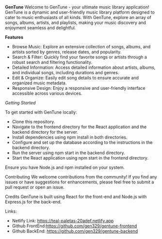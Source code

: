 **GenTune**
Welcome to GenTune - your ultimate music library application!
GenTune is a dynamic and user-friendly music library platform designed to cater to music enthusiasts of all kinds. With GenTune, explore an array of songs, albums, artists, and playlists, making your music discovery and enjoyment seamless and delightful.

**Features**

* Browse Music: Explore an extensive collection of songs, albums, and artists sorted by genres, release dates, and popularity.
* Search & Filter: Quickly find your favorite songs or artists through a robust search and filtering functionality.
* Detailed Information: Access detailed information about artists, albums, and individual songs, including durations and genres.
* Edit & Organize: Easily edit song details to ensure accurate and organized music metadata.
* Responsive Design: Enjoy a responsive and user-friendly interface accessible across various devices.

*Getting Started*

To get started with GenTune locally:
*   Clone this repository.
*   Navigate to the frontend directory for the React application and the backend directory for the server.
*   Install dependencies using npm install in both directories.
*   Configure and set up the database according to the instructions in the backend directory.
*   Run the server using npm start in the backend directory.
*   Start the React application using npm start in the frontend directory.

Ensure you have Node.js and npm installed on your system.

Contributing
We welcome contributions from the community! If you find any issues or have suggestions for enhancements, please feel free to submit a pull request or open an issue.

Credits
GenTune is built using React for the front-end and Node.js with Express.js for the back-end.

Links:
- Netlify Link: https://teal-paletas-20adef.netlify.app
- Github FrontEnd:https://github.com/gen329/gentune-frontend
- Github BackEnd: https://github.com/gen329/gentune-backend